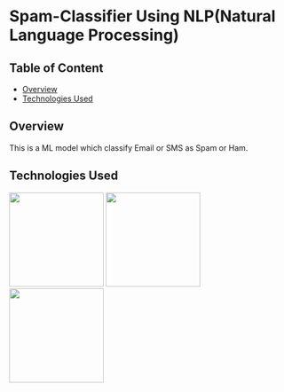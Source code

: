 # Spam-Classifier Using NLP(Natural Language Processing)

## Table of Content
  * [Overview](#overview)
  * [Technologies Used](#TechnologiesUsed)

## Overview
This is a ML model which classify Email or SMS as Spam or Ham.

## Technologies Used

<img target="_blank" src="https://jupyter.org/assets/main-logo.svg" width=170> <img target="_blank" src="https://i2.wp.com/clay-atlas.com/wp-content/uploads/2019/08/python_nltk.png?w=316&ssl=1" width=170> [<img target="_blank" src="https://scikit-learn.org/stable/_static/scikit-learn-logo-small.png" width=170>](https://scikit-learn.org/stable/) 

